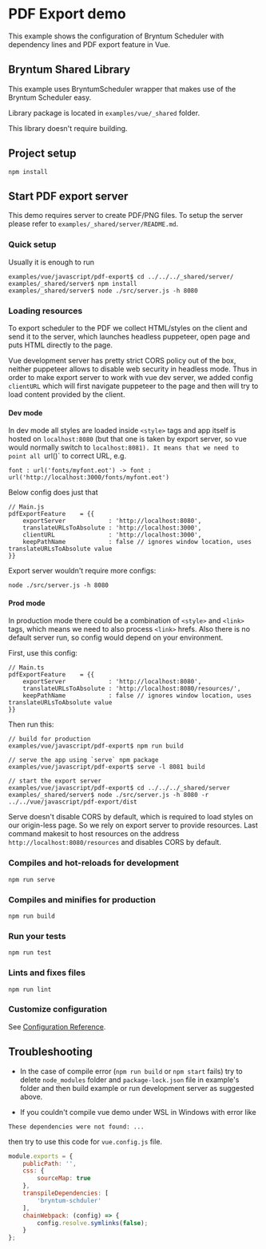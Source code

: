# PDF Export demo

This example shows the configuration of Bryntum Scheduler with dependency
 lines and PDF export feature in Vue.


## Bryntum Shared Library
This example uses BryntumScheduler wrapper that makes use of the Bryntum Scheduler easy.
 
Library package is located in `examples/vue/_shared` folder. 

This library doesn't require building.    

## Project setup
```
npm install
```

## Start PDF export server

This demo requires server to create PDF/PNG files. To setup the server please refer to 
`examples/_shared/server/README.md`.

### Quick setup

Usually it is enough to run
```
examples/vue/javascript/pdf-export$ cd ../../../_shared/server/
examples/_shared/server$ npm install
examples/_shared/server$ node ./src/server.js -h 8080
```

### Loading resources

To export scheduler to the PDF we collect HTML/styles on the client and send it 
to the server, which launches headless puppeteer, open page and puts HTML directly
to the page. 
 
Vue development server has pretty strict CORS policy out of the box, neither
puppeteer allows to disable web security in headless mode. Thus in order
to make export server to work with vue dev server, we added config `clientURL` which
will first navigate puppeteer to the page and then will try to load content
provided by the client.

#### Dev mode
In dev mode all styles are loaded inside `<style>` tags and app itself is
hosted on `localhost:8080` (but that one is taken by export server, so
vue would normally switch to `localhost:8081). It means that we need
to point all `url()` to correct URL, e.g.
``` 
font : url('fonts/myfont.eot') -> font : url('http://localhost:3000/fonts/myfont.eot')
```

Below config does just that
```
// Main.js
pdfExportFeature    = {{
    exportServer            : 'http://localhost:8080',
    translateURLsToAbsolute : 'http://localhost:3000',
    clientURL               : 'http://localhost:3000',
    keepPathName            : false // ignores window location, uses translateURLsToAbsolute value
}}
```

Export server wouldn't require more configs:
```
node ./src/server.js -h 8080
```

#### Prod mode
In production mode there could be a combination of `<style>` and `<link>` tags, which means we need to also process `<link>`
hrefs. Also there is no default server run, so config would depend on your environment. 

First, use this config:
```
// Main.ts
pdfExportFeature    = {{
    exportServer            : 'http://localhost:8080',
    translateURLsToAbsolute : 'http://localhost:8080/resources/',
    keepPathName            : false // ignores window location, uses translateURLsToAbsolute value
}}
```

Then run this:

```
// build for production
examples/vue/javascript/pdf-export$ npm run build

// serve the app using `serve` npm package
examples/vue/javascript/pdf-export$ serve -l 8081 build

// start the export server
examples/vue/javascript/pdf-export$ cd ../../../_shared/server
examples/_shared/server$ node ./src/server.js -h 8080 -r ../../vue/javascript/pdf-export/dist
```

Serve doesn't disable CORS by default, which is required to load styles on our origin-less page. So we
rely on export server to provide resources. Last command makesit to host resources on the
address `http://localhost:8080/resources` and disables CORS by default.


### Compiles and hot-reloads for development
```
npm run serve
```

### Compiles and minifies for production
```
npm run build
```

### Run your tests
```
npm run test
```

### Lints and fixes files
```
npm run lint
```

### Customize configuration
See [Configuration Reference](https://cli.vuejs.org/config/).

## Troubleshooting

- In the case of compile error (`npm run build` or `npm start` fails) try to delete `node_modules` folder and `package-lock.json` file in example's folder and then build example or run development server as suggested above.

- If you couldn't compile vue demo under WSL in Windows with error like
 
```
These dependencies were not found: ...
```
 
then try to use this code for `vue.config.js` file. 

```js
module.exports = {
    publicPath: '',
    css: {
        sourceMap: true
    },
    transpileDependencies: [
        'bryntum-schduler'
    ],
    chainWebpack: (config) => {
        config.resolve.symlinks(false);
    }
};
```
